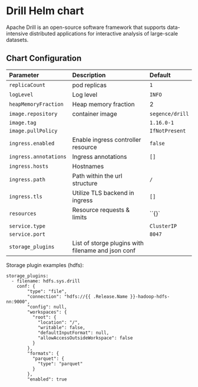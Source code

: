 Drill Helm chart
================

Apache Drill is an open-source software framework that supports data-intensive distributed applications for interactive analysis of large-scale datasets.

## Chart Configuration
| Parameter               | Description                                           | Default                     |
| :---------------------- |:------------------------------------------------------| :---------------------------|
| `replicaCount`          | pod replicas                                          | `1`                         |
| `logLevel`              | Log level                                             | `INFO`                      |
| `heapMemoryFraction`    | Heap memory fraction                                  | 2                           |
| `image.repository`      | container image                                       | `segence/drill`             |
| `image.tag`             |                                                       | `1.16.0-1`                  |
| `image.pullPolicy`      |                                                       | `IfNotPresent`              |
| `ingress.enabled`       | Enable ingress controller resource                    | `false`                     |
| `ingress.annotations`   | Ingress annotations                                   | `[]`                        |
| `ingress.hosts`         | Hostnames                                             |                             |
| `ingress.path`          | Path within the url structure                         | `/`                         |
| `ingress.tls`           | Utilize TLS backend in ingress                        | `[]`                        |
| `resources`             | Resource requests & limits                            | ``{}`                       |
| `service.type`          |                                                       | `ClusterIP`                 |
| `service.port`          |                                                       | `8047`                      |
| `storage_plugins`       | List of storge plugins with filename and json conf    |                             |

Storage plugin examples (hdfs):
```
storage_plugins:
  - filename: hdfs.sys.drill
    conf: {
        "type": "file",
        "connection": "hdfs://{{ .Release.Name }}-hadoop-hdfs-nn:9000",
        "config": null,
        "workspaces": {
          "root": {
            "location": "/",
            "writable": false,
            "defaultInputFormat": null,
            "allowAccessOutsideWorkspace": false
          }
        },
        "formats": {
          "parquet": {
            "type": "parquet"
          }
        },
        "enabled": true
```
